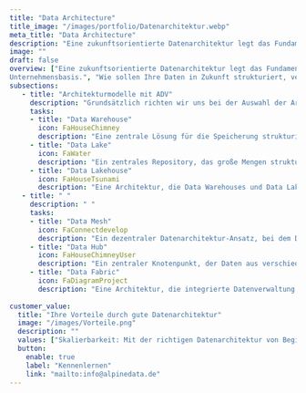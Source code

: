 ```yaml
---
title: "Data Architecture"
title_image: "/images/portfolio/Datenarchitektur.webp"
meta_title: "Data Architecture"
description: "Eine zukunftsorientierte Datenarchitektur legt das Fundament für eine robuste und skalierbare Datenlandschaft, die es Ihnen ermöglicht, den vollen Wert Ihrer Daten zu erschließen und neue Geschäftsmöglichkeiten zu identifizieren."
image: ""
draft: false
overview: ["Eine zukunftsorientierte Datenarchitektur legt das Fundament für eine robuste und skalierbare Datenlandschaft, die es Ihnen ermöglicht, den vollen Wert Ihrer Daten zu erschließen und neue Geschäftsmöglichkeiten zu identifizieren.", "Auf dem Weg zu einer datengetriebenen Organisation müssen bestehende Systemlandschaften überarbeitet, IT-Infrastrukturen modernisiert und die richtigen Technologien integriert werden – ein tiefgreifender Wandel der technischen
Unternehmensbasis.", "Wie sollen Ihre Daten in Zukunft strukturiert, verarbeitet und gespeichert werden? Welche architektonischen Prinzipien sind erforderlich, um fortschrittliche Technologien wie Künstliche Intelligenz effizient zu nutzen? Wer ist verantwortlich für die Pflege und Verwaltung Ihrer Dateninfrastruktur? Eine durchdachte Datenarchitektur liefert die Antworten auf diese essenziellen Fragen."]
subsections: 
   - title: "Architekturmodelle mit ADV"
     description: "Grundsätzlich richten wir uns bei der Auswahl der Architektur an Ihr Unternehmensarchitektur-Framework (z.B. TOGAF). Ausgehend davon analysieren wir, welche Datenarchitektur & -infrastruktur für Sie am besten geeignet ist:"
     tasks: 
     - title: "Data Warehouse​"
       icon: FaHouseChimney
       description: "Eine zentrale Lösung für die Speicherung strukturierter Daten, optimiert für schnelle Abfragen und Analysen. Sie aggregiert, bereinigt und transformiert Daten, um konsistente Analysen zu ermöglichen. Vorteile: schnelle, fundierte Entscheidungen, verbesserte Datenqualität und Unterstützung von historischen Analysen und Reporting." 
     - title: "Data Lake​"
       icon: FaWater
       description: "Ein zentrales Repository, das große Mengen strukturierter und unstrukturierter Daten im Rohformat speichert. Data Lakes bieten Flexibilität bei der Datenspeicherung in jeder Form und Größe. Sie unterstützen Analysen und  maschinelles Lernen. Vorteile: Speicherung von Daten im ursprünglichen Format, fördert fortschrittliche Analyseanwendungen, keine Vorstrukturierung erforderlich."  
     - title: "Data Lakehouse"
       icon: FaHouseTsunami
       description: "Eine Architektur, die Data Warehouses und Data Lakes kombiniert, um strukturierte und unstrukturierte Daten effizient zu speichern und zu analysieren. Data Lakehouses bieten eine einheitliche Plattform, die Flexibilität und Leistung vereint. Vorteile: reduziert Kosten und Komplexität, ermöglicht nahtlose Datenanalysen und unterstützt Echtzeit- und Batch-Verarbeitung."  
   - title: " ​"
     description: " "
     tasks: 
     - title: "Data Mesh"
       icon: FaConnectdevelop
       description: "Ein dezentraler Datenarchitektur-Ansatz, bei dem Datenverantwortung auf verschiedene Domänen verteilt wird. Data Mesh ist eine organisatorisch / kulturelle Architekturart, keine rein technologisch Getriebene. Dies fördert Autonomie, verbessert Datenverfügbarkeit und Skalierbarkeit. Vorteile: erhöhte Agilität, bessere Datenqualität durch Domänenexpertise und erleichterte Zusammenarbeit.​"
     - title: "Data Hub"
       icon: FaHouseChimneyUser
       description: "Ein zentraler Knotenpunkt, der Daten aus verschiedenen Quellen zusammenführt, um Integration und Verwaltung zu erleichtern. Data Hubs bieten zentralen Zugriff und Mechanismen zur Datenverwaltung und - verteilung. Vorteile: einfacher Datenzugriff, geförderte Zusammenarbeit, reduzierte Redundanzen und konsistente Integration über verschiedene Systeme." 
     - title: "Data Fabric"
       icon: FaDiagramProject
       description: "Eine Architektur, die integrierte Datenverwaltung über verschiedene Plattformen ermöglicht. Data Fabrics bieten nahtlose Integration durch Virtualisierung und einen einheitlichen Zugriffspunkt. Vorteile: nahtlose Datenverfügbarkeit, reduzierte Komplexität, schnellere Entscheidungen durch konsistente Zugriffe und einheitliche Verwaltung." 
     
customer_value:
  title: "Ihre Vorteile durch gute Datenarchitektur"
  image: "/images/Vorteile.png"
  description: ""
  values: ["Skalierbarkeit: Mit der richtigen Datenarchitektur von Beginn an, können Sie auf dem Weg der Implementierung Ihrer Strategie beruhigt in passende Strukturen wachsen, ohne ständige Migrationsprojekte.", "Kostenoptimiertes Datamanagement: Wir achten bei der Architekturkonstruktion stets auf Ihren Business Case - heute, wie auch in 5 Jahren - sodass Sie jederzeit optimierte Kosten bei voller Operabilität genießen", "Struktur und Einheitlichkeit: Mit der richtigen Architektur vermeiden Sie Kosten, welche durch Inkonsistenz und uneinheitliche Datennutzung im Business entstehen können. Jeder arbeitet auf gleicher Basis.", "Innovationskraft: Für diverse innovative Use Cases wie KI und Advanced Analytics Modelle benötigt man unterschiedliche Architekturen für die Durchführbarkeit. Wir bereiten Sie auf alle Innovationen mit der richtigen Architekturwahl vor."]  
  button:
    enable: true
    label: "Kennenlernen"
    link: "mailto:info@alpinedata.de"  
---
```

